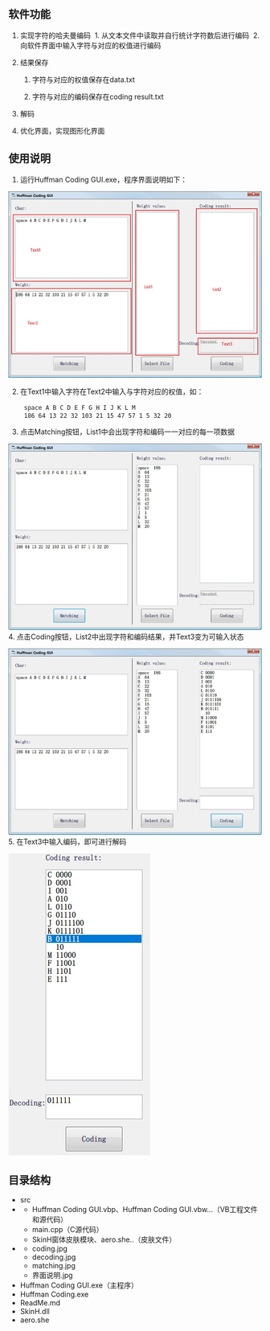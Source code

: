 ## 软件功能

1.  实现字符的哈夫曼编码
	​	1. 从文本文件中读取并自行统计字符数后进行编码
	​	2. 向软件界面中输入字符与对应的权值进行编码
2. 结果保存

   1. 字符与对应的权值保存在data.txt

   2. 字符与对应的编码保存在coding result.txt
3. 解码
4. 优化界面，实现图形化界面

## 使用说明

1. 运行Huffman Coding GUI.exe，程序界面说明如下：

![avatar](./pic/界面说明.jpg)

2. 在Text1中输入字符在Text2中输入与字符对应的权值，如：

		space A B C D E F G H I J K L M
		186 64 13 22 32 103 21 15 47 57 1 5 32 20

3. 点击Matching按钮，List1中会出现字符和编码一一对应的每一项数据

![avatar](./pic/matching.jpg)
4. 点击Coding按钮，List2中出现字符和编码结果，并Text3变为可输入状态

![avatar](./pic/coding.jpg)
5. 在Text3中输入编码，即可进行解码

![avatar](./pic/decoding.jpg)


## 目录结构

- src
- - Huffman Coding GUI.vbp、Huffman Coding GUI.vbw...（VB工程文件和源代码）
  - main.cpp（C源代码）
  - SkinH窗体皮肤模块、aero.she..（皮肤文件）
- - coding.jpg
   - decoding.jpg
   - matching.jpg
   - 界面说明.jpg
- Huffman Coding GUI.exe（主程序）
- Huffman Coding.exe
- ReadMe.md
- SkinH.dll
- aero.she